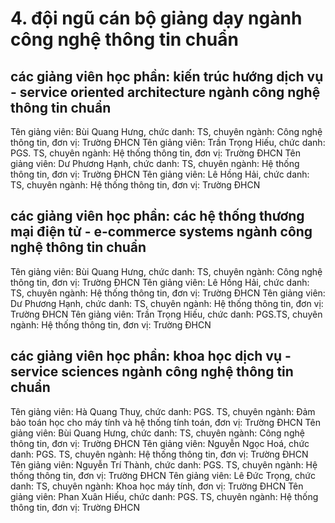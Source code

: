 # 4. đội ngũ cán bộ giảng dạy ngành công nghệ thông tin chuẩn
## các giảng viên học phần: kiến trúc hướng dịch vụ  - service oriented architecture ngành công nghệ thông tin chuẩn
Tên giảng viên: Bùi Quang Hưng, chức danh: TS, chuyên ngành: Công nghệ thông tin, đơn vị: Trường ĐHCN
Tên giảng viên: Trần Trọng Hiếu, chức danh: PGS. TS, chuyên ngành: Hệ thống thông tin, đơn vị: Trường ĐHCN
Tên giảng viên: Dư Phương Hạnh, chức danh: TS, chuyên ngành: Hệ thống thông tin, đơn vị: Trường ĐHCN
Tên giảng viên: Lê Hồng Hải, chức danh: TS, chuyên ngành: Hệ thống thông tin, đơn vị: Trường ĐHCN
## các giảng viên học phần: các hệ thống thương mại điện tử - e-commerce systems ngành công nghệ thông tin chuẩn
Tên giảng viên: Bùi Quang Hưng, chức danh: TS, chuyên ngành: Công nghệ thông tin, đơn vị: Trường ĐHCN
Tên giảng viên: Lê Hồng Hải, chức danh: TS, chuyên ngành: Hệ thống thông tin, đơn vị: Trường ĐHCN
Tên giảng viên: Dư Phương Hạnh, chức danh: TS, chuyên ngành: Hệ thống thông tin, đơn vị: Trường ĐHCN
Tên giảng viên: Trần Trọng Hiếu, chức danh: PGS.TS, chuyên ngành: Hệ thống thông tin, đơn vị: Trường ĐHCN
## các giảng viên học phần: khoa học dịch vụ - service sciences ngành công nghệ thông tin chuẩn
Tên giảng viên: Hà Quang Thuỵ, chức danh: PGS. TS, chuyên ngành: Đảm bảo toán học cho máy tính và hệ thống tính toán, đơn vị: Trường ĐHCN
Tên giảng viên: Bùi Quang Hưng, chức danh: TS, chuyên ngành: Công nghệ thông tin, đơn vị: Trường ĐHCN
Tên giảng viên: Nguyễn Ngọc Hoá, chức danh: PGS. TS, chuyên ngành: Hệ thống thông tin, đơn vị: Trường ĐHCN
Tên giảng viên: Nguyễn Trí Thành, chức danh: PGS. TS, chuyên ngành: Hệ thống thông tin, đơn vị: Trường ĐHCN
Tên giảng viên: Lê Đức Trọng, chức danh: TS, chuyên ngành: Khoa học máy tính, đơn vị: Trường ĐHCN
Tên giảng viên: Phan Xuân Hiếu, chức danh: PGS. TS, chuyên ngành: Hệ thống thông tin, đơn vị: Trường ĐHCN
